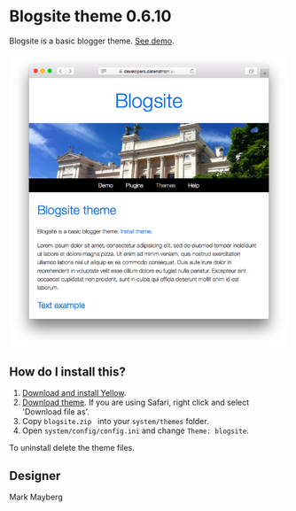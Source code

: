 Blogsite theme 0.6.10
====================
Blogsite is a basic blogger theme. [See demo](https://developers.datenstrom.se/themes/blogsite-theme).

<p align="center"><img src="blogsite-screenshot.png?raw=true" alt="Screenshot"></p>

## How do I install this?

1. [Download and install Yellow](https://github.com/datenstrom/yellow/).
2. [Download theme](https://github.com/datenstrom/yellow-themes/raw/master/zip/blogsite.zip). If you are using Safari, right click and select 'Download file as'.
3. Copy `blogsite.zip ` into your `system/themes` folder.
4. Open `system/config/config.ini` and change `Theme: blogsite`.

To uninstall delete the theme files.

## Designer

Mark Mayberg
